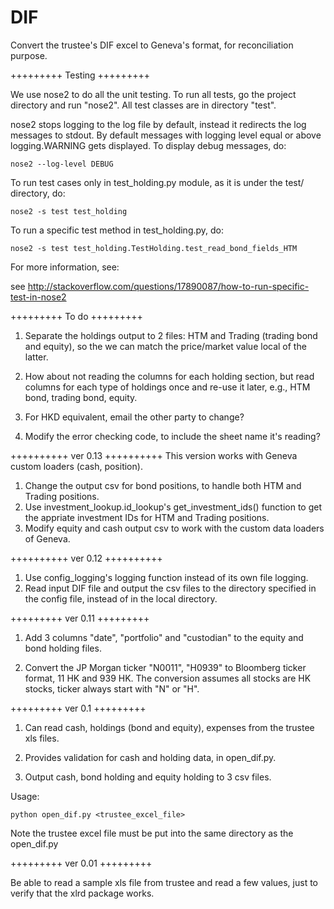# DIF

Convert the trustee's DIF excel to Geneva's format, for reconciliation purpose.

+++++++++
Testing
+++++++++

We use nose2 to do all the unit testing. To run all tests, go the project directory and run "nose2". All test classes are in directory "test".

nose2 stops logging to the log file by default, instead it redirects the log messages to stdout. By default messages with logging level equal or above
logging.WARNING gets displayed. To display debug messages, do:

	nose2 --log-level DEBUG

To run test cases only in test_holding.py module, as it is under the test/ directory, do:

	nose2 -s test test_holding

To run a specific test method in test_holding.py, do:

	nose2 -s test test_holding.TestHolding.test_read_bond_fields_HTM

For more information, see:

see http://stackoverflow.com/questions/17890087/how-to-run-specific-test-in-nose2


+++++++++
To do
+++++++++

1. Separate the holdings output to 2 files: HTM and Trading (trading bond and equity), so the we can match the price/market value local of the latter.

2. How about not reading the columns for each holding section, but read columns for each type of holdings once and re-use it later, e.g., HTM bond, trading bond, equity.

3. For HKD equivalent, email the other party to change?

4. Modify the error checking code, to include the sheet name it's reading?


++++++++++
ver 0.13
++++++++++
This version works with Geneva custom loaders (cash, position).

1. Change the output csv for bond positions, to handle both HTM and Trading positions.
2. Use investment_lookup.id_lookup's get_investment_ids() function to get the appriate investment IDs for HTM and Trading positions.
3. Modify equity and cash output csv to work with the custom data loaders of Geneva.



++++++++++
ver 0.12
++++++++++
1. Use config_logging's logging function instead of its own file logging.
2. Read input DIF file and output the csv files to the directory specified in the config file, instead of in the local directory.



+++++++++
ver 0.11
+++++++++

1. Add 3 columns "date", "portfolio" and "custodian" to the equity and bond holding files.

2. Convert the JP Morgan ticker "N0011", "H0939" to Bloomberg ticker format, 11 HK and 939 HK. The conversion assumes all stocks are HK stocks, ticker always start with "N" or "H".



+++++++++
ver 0.1
+++++++++

1. Can read cash, holdings (bond and equity), expenses from the trustee xls files.

2. Provides validation for cash and holding data, in open_dif.py.

3. Output cash, bond holding and equity holding to 3 csv files.

Usage:

	python open_dif.py <trustee_excel_file>

Note the trustee excel file must be put into the same directory as the open_dif.py



+++++++++
ver 0.01
+++++++++

Be able to read a sample xls file from trustee and read a few values, just to verify that the xlrd package works.
